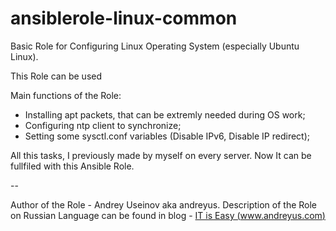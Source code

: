 # ansiblerole-linux-common

Basic Role for Configuring Linux Operating System (especially Ubuntu Linux).

This Role can be used

Main functions of the Role:

- Installing apt packets, that can be extremly needed during OS work;
- Configuring ntp client to synchronize;
- Setting some sysctl.conf variables (Disable IPv6, Disable IP redirect);

All this tasks, I previously made by myself on every server. Now It can
be fullfiled with this Ansible Role.

--

Author of the Role - Andrey Useinov aka andreyus. Description of the Role
on Russian Language can be found in blog - [IT is Easy (www.andreyus.com)](https://www.andreyus.com/bazovaya-nastroyka-servera-s-pomoshyu-ansible/)
